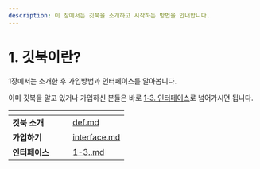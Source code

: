 ```yaml
---
description: 이 장에서는 깃북을 소개하고 시작하는 방법을 안내합니다.
---
```


# 1. 깃북이란?

&#x20; 1장에서는 소개한 후 가입방법과 인터페이스를 알아봅니다.&#x20;

&#x20; 이미 깃북을 알고 있거나 가입하신 분들은 바로 [1-3. 인터페이스](1-3..md)로 넘어가시면 됩니다.



<table data-view="cards"><thead><tr><th></th><th></th><th></th><th data-hidden data-card-target data-type="content-ref"></th></tr></thead><tbody><tr><td><strong>깃북 소개</strong></td><td></td><td></td><td><a href="def.md">def.md</a></td></tr><tr><td><strong>가입하기</strong></td><td></td><td></td><td><a href="interface.md">interface.md</a></td></tr><tr><td><strong>인터페이스</strong></td><td></td><td></td><td><a href="1-3..md">1-3..md</a></td></tr></tbody></table>
